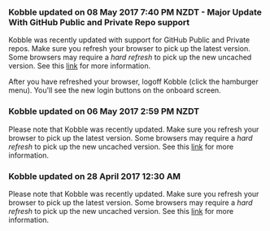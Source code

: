 ### Kobble updated on 08 May 2017 7:40 PM NZDT - Major Update With GitHub Public and Private Repo support
Kobble was recently updated with support for GitHub Public and Private repos. Make sure you refresh your browser to pick up the latest version. Some browsers may require a *hard refresh* to pick up the new uncached version. See this [link](https://www.getfilecloud.com/blog/2015/03/tech-tip-how-to-do-hard-refresh-in-browsers/#.WQL1eoiGNhE) for more information.

After you have refreshed your browser, logoff Kobble (click the hamburger menu). You'll see the new login buttons on the onboard screen.

### Kobble updated on 06 May 2017 2:59 PM NZDT
Please note that Kobble was recently updated. Make sure you refresh your browser to pick up the latest version. Some browsers may require a *hard refresh* to pick up the new uncached version. See this [link](https://www.getfilecloud.com/blog/2015/03/tech-tip-how-to-do-hard-refresh-in-browsers/#.WQL1eoiGNhE) for more information.

### Kobble updated on 28 April 2017 12:30 AM
Please note that Kobble was recently updated. Make sure you refresh your browser to pick up the latest version. Some browsers may require a *hard refresh* to pick up the new uncached version. See this [link](https://www.getfilecloud.com/blog/2015/03/tech-tip-how-to-do-hard-refresh-in-browsers/#.WQL1eoiGNhE) for more information.
